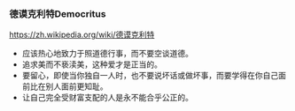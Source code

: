 ### 德谟克利特Democritus
https://zh.wikipedia.org/wiki/德谟克利特
- 应该热心地致力于照道德行事，而不要空谈道德。
- 追求美而不亵渎美，这种爱才是正当的。
- 要留心，即使当你独自一人时，也不要说坏话或做坏事，而要学得在你自己面前比在别人面前更知耻。
- 让自己完全受财富支配的人是永不能合乎公正的。